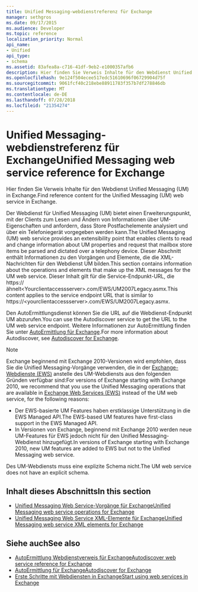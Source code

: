 ```yaml
---
title: Unified Messaging-webdienstreferenz für Exchange
manager: sethgros
ms.date: 09/17/2015
ms.audience: Developer
ms.topic: reference
localization_priority: Normal
api_name:
- Unified
api_type:
- schema
ms.assetid: 83afea8a-c716-41df-9eb2-e1000357afb6
description: Hier finden Sie Verweis Inhalte für den Webdienst Unified Messaging (UM) in Exchange.
ms.openlocfilehash: 9e124f504ecee517edc51610696f06729904d75f
ms.sourcegitcommit: 9061fcf40c218ebe88911783f357b7df278846db
ms.translationtype: MT
ms.contentlocale: de-DE
ms.lasthandoff: 07/28/2018
ms.locfileid: "21354274"
---
```

# <a name="unified-messaging-web-service-reference-for-exchange"></a><span data-ttu-id="37d16-103">Unified Messaging-webdienstreferenz für Exchange</span><span class="sxs-lookup"><span data-stu-id="37d16-103">Unified Messaging web service reference for Exchange</span></span>

<span data-ttu-id="37d16-104">Hier finden Sie Verweis Inhalte für den Webdienst Unified Messaging (UM) in Exchange.</span><span class="sxs-lookup"><span data-stu-id="37d16-104">Find reference content for the Unified Messaging (UM) web service in Exchange.</span></span>
  
<span data-ttu-id="37d16-105">Der Webdienst für Unified Messaging (UM) bietet einen Erweiterungspunkt, mit der Clients zum Lesen und Ändern von Informationen über UM-Eigenschaften und anfordern, dass Store Postfachelemente analysiert und über ein Telefoniegerät vorgegeben werden kann.</span><span class="sxs-lookup"><span data-stu-id="37d16-105">The Unified Messaging (UM) web service provides an extensibility point that enables clients to read and change information about UM properties and request that mailbox store items be parsed and dictated over a telephony device.</span></span> <span data-ttu-id="37d16-106">Dieser Abschnitt enthält Informationen zu den Vorgängen und Elemente, die die XML-Nachrichten für den Webdienst UM bilden.</span><span class="sxs-lookup"><span data-stu-id="37d16-106">This section contains information about the operations and elements that make up the XML messages for the UM web service.</span></span> <span data-ttu-id="37d16-107">Dieser Inhalt gilt für die Service-Endpunkt-URL, die https:// ähnelt\<Yourclientaccessserver\>.com/EWS/UM2007Legacy.asmx.</span><span class="sxs-lookup"><span data-stu-id="37d16-107">This content applies to the service endpoint URL that is similar to https://\<yourclientaccessserver\>.com/EWS/UM2007Legacy.asmx.</span></span> 
  
<span data-ttu-id="37d16-108">Den AutoErmittlungsdienst können Sie die URL auf die Webdienst-Endpunkt UM abzurufen.</span><span class="sxs-lookup"><span data-stu-id="37d16-108">You can use the Autodiscover service to get the URL to the UM web service endpoint.</span></span> <span data-ttu-id="37d16-109">Weitere Informationen zur AutoErmittlung finden Sie unter [AutoErmittlung für Exchange](../exchange-web-services/autodiscover-for-exchange.md).</span><span class="sxs-lookup"><span data-stu-id="37d16-109">For more information about Autodiscover, see [Autodiscover for Exchange](../exchange-web-services/autodiscover-for-exchange.md).</span></span>
  
> [!NOTE]
>  <span data-ttu-id="37d16-110">Exchange beginnend mit Exchange 2010-Versionen wird empfohlen, dass Sie die Unified Messaging-Vorgänge verwenden, die in der [Exchange-Webdienste (EWS)](http://msdn.microsoft.com/library/60285497-0c4e-4e51-84e1-34dd6d89a5d8%28Office.15%29.aspx) anstelle des UM-Webdiensts aus den folgenden Gründen verfügbar sind:</span><span class="sxs-lookup"><span data-stu-id="37d16-110">For versions of Exchange starting with Exchange 2010, we recommend that you use the Unified Messaging operations that are available in [Exchange Web Services (EWS)](http://msdn.microsoft.com/library/60285497-0c4e-4e51-84e1-34dd6d89a5d8%28Office.15%29.aspx) instead of the UM web service, for the following reasons:</span></span> 
> - <span data-ttu-id="37d16-111">Der EWS-basierte UM Features haben erstklassige Unterstützung in die EWS Managed API.</span><span class="sxs-lookup"><span data-stu-id="37d16-111">The EWS-based UM features have first-class support in the EWS Managed API.</span></span> 
> - <span data-ttu-id="37d16-112">In Versionen von Exchange, beginnend mit Exchange 2010 werden neue UM-Features für EWS jedoch nicht für den Unified Messaging-Webdienst hinzugefügt.</span><span class="sxs-lookup"><span data-stu-id="37d16-112">In versions of Exchange starting with Exchange 2010, new UM features are added to EWS but not to the Unified Messaging web service.</span></span> 
  
<span data-ttu-id="37d16-113">Des UM-Webdiensts muss eine explizite Schema nicht.</span><span class="sxs-lookup"><span data-stu-id="37d16-113">The UM web service does not have an explicit schema.</span></span>
  
## <a name="in-this-section"></a><span data-ttu-id="37d16-114">Inhalt dieses Abschnitts</span><span class="sxs-lookup"><span data-stu-id="37d16-114">In this section</span></span>
<span data-ttu-id="37d16-115"><a name="bk_InThisSection"> </a></span><span class="sxs-lookup"><span data-stu-id="37d16-115"></span></span>

- [<span data-ttu-id="37d16-116">Unified Messaging Web Service-Vorgänge für Exchange</span><span class="sxs-lookup"><span data-stu-id="37d16-116">Unified Messaging web service operations for Exchange</span></span>](unified-messaging-web-service-operations-for-exchange.md)   
- [<span data-ttu-id="37d16-117">Unified Messaging Web Service XML-Elemente für Exchange</span><span class="sxs-lookup"><span data-stu-id="37d16-117">Unified Messaging web service XML elements for Exchange</span></span>](unified-messaging-web-service-xml-elements-for-exchange.md)
    
## <a name="see-also"></a><span data-ttu-id="37d16-118">Siehe auch</span><span class="sxs-lookup"><span data-stu-id="37d16-118">See also</span></span>

- [<span data-ttu-id="37d16-119">AutoErmittlung Webdienstverweis für Exchange</span><span class="sxs-lookup"><span data-stu-id="37d16-119">Autodiscover web service reference for Exchange</span></span>](autodiscover-web-service-reference-for-exchange.md)
- [<span data-ttu-id="37d16-120">AutoErmittlung für Exchange</span><span class="sxs-lookup"><span data-stu-id="37d16-120">Autodiscover for Exchange</span></span>](../exchange-web-services/autodiscover-for-exchange.md)
- [<span data-ttu-id="37d16-121">Erste Schritte mit Webdiensten in Exchange</span><span class="sxs-lookup"><span data-stu-id="37d16-121">Start using web services in Exchange</span></span>](../exchange-web-services/start-using-web-services-in-exchange.md)
    

